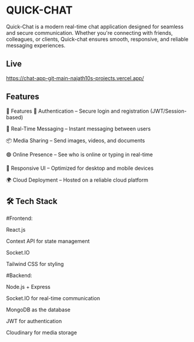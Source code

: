
# QUICK-CHAT

Quick-Chat is a modern real-time chat application designed for seamless and secure communication. Whether you're connecting with friends, colleagues, or clients, Quick-chat ensures smooth, responsive, and reliable messaging experiences.


## Live

https://chat-app-git-main-najath10s-projects.vercel.app/


## Features
🌟 Features
🔐 Authentication – Secure login and registration (JWT/Session-based)

💬 Real-Time Messaging – Instant messaging between users


📦 Media Sharing – Send images, videos, and documents

🟢 Online Presence – See who is online or typing in real-time

📱 Responsive UI – Optimized for desktop and mobile devices

🌍 Cloud Deployment – Hosted on a reliable cloud platform 


## 🛠 Tech Stack

#Frontend:

React.js 

Context API for state management

Socket.IO

Tailwind CSS  for styling

#Backend:

Node.js + Express 

Socket.IO  for real-time communication

MongoDB  as the database

JWT for authentication

Cloudinary  for media storage

